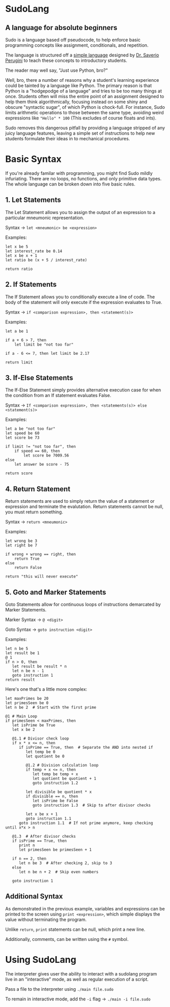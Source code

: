 # SudoLang
## A language for absolute beginners

Sudo is a language based off pseudocode, to help enforce basic programming concepts like assignment, conditionals, and repetition.

The language is structured off a [simple language](https://augustine.myusa.cloud/perugini/AveMaria/teaching/courses/csci151/LectureNotes/pseudocodeLanguage.html) designed by [Dr. Saverio Perugini](https://saverio.carrd.co/) to teach these concepts to introductory students.


The reader may well say, "Just use Python, bro?"

Well, bro, there a number of reasons why a student's learning experience could be tainted by a language like Python. The primary reason is that Python is a "hodgepodge of a language" and tries to be too many things at once. Students often will miss the entire point of an assignment designed to help them think algorithmically, focusing instead on some shiny and obscure "syntactic sugar", of which Python is chock-full. For instance, Sudo limits arithmetic operations to those between the same type, avoiding weird expressions like `"Hello" * 100` (This excludes of course floats and ints).

Sudo removes this dangerous pitfall by providing a language stripped of any juicy language features, leaving a simple set of instructions to help new students formulate their ideas in to mechanical procedures.

# Basic Syntax

If you're already familar with programming, you might find Sudo mildly infuriating. There are no loops, no functions, and only primitive data types. The whole language can be broken down into five basic rules.

## 1. Let Statements

The Let Statement allows you to assign the output of an expression to a particular mneumonic representation. 


Syntax -> `let <mneumonic> be <expression>`

Examples:

```
let x be 5
let interest_rate be 0.14
let x be x + 1
let ratio be (x + 5 / interest_rate)

return ratio
```

## 2. If Statements

The If Statement allows you to conditionally execute a line of code. The body of the statement will only execute if the expression evaluates to True.


Syntax -> `if <comparison expression>, then <statement(s)>`

Examples:

```
let a be 1

if a + 6 > 7, then
    let limit be "not too far"

if a - 6 <= 7, then let limit be 2.17

return limit
```

## 3. If-Else Statements

The If-Else Statement simply provides alternative execution case for when the condition from an If statement evaluates False. 


Syntax -> `If <comparison expression>, then <statements(s)> else <statement(s)>`

Examples:
```
let a be "not too far"
let speed be 60
let score be 73

if limit != "not too far", then
    if speed == 60, then
        let score be 7009.56
else
    let answer be score - 75

return score
```


## 4. Return Statement

Return statements are used to simply return the value of a statement or expression and terminate the evalutation. Return statements cannot be null, you must return something.


Syntax -> `return <mneumonic>`

Examples:
```
let wrong be 3
let right be 7

if wrong + wrong == right, then 
    return True
else
    return False

return "this will never execute"
```

## 5. Goto and Marker Statements

Goto Statements allow for continuous loops of instructions demarcated by Marker Statements.

Marker Syntax -> `@ <digit>`

Goto Syntax -> `goto instruction <digit>`

Examples:

```
let n be 5
let result be 1
@ 1
if n > 0, then
   let result be result * n
   let n be n - 1
   goto instruction 1
return result
```

Here's one that's a little more complex:
```
let maxPrimes be 20
let primesSeen be 0
let n be 2  # Start with the first prime

@1 # Main Loop
if primesSeen < maxPrimes, then
   let isPrime be True
   let x be 2
   
   @1.1 # Divisor check loop
   if x * x <= n, then
      if isPrime == True, then  # Separate the AND into nested if
         let temp be 0
         let quotient be 0
         
         @1.2 # Division calculation loop
         if temp + x <= n, then
            let temp be temp + x
            let quotient be quotient + 1
            goto instruction 1.2
         
         let divisible be quotient * x
         if divisible == n, then
            let isPrime be False
            goto instruction 1.3  # Skip to after divisor checks
         
         let x be x + 1
         goto instruction 1.1
      goto instruction 1.1  # If not prime anymore, keep checking until x*x > n
   
   @1.3  # After divisor checks
   if isPrime == True, then
      print n
      let primesSeen be primesSeen + 1
   
   if n == 2, then
      let n be 3  # After checking 2, skip to 3
   else
      let n be n + 2  # Skip even numbers
   
   goto instruction 1
```

## Additional Syntax

As demonstrated in the previous example, variables and expressions can be printed to the screen using 
`print <expression>`, which simple displays the value without terminating the program. 

Unlike `return`, `print` statements can be null, which print a new line.


Additionally, comments, can be written using the `#` symbol.

# Using SudoLang

The interpreter gives user the ability to interact with a sudolang program live in an "interactive" mode, as well as regular execution of a script. 

Pass a file to the interpreter using `./main file.sudo` 


To remain in interactive mode, add the `-i` flag -> `./main -i file.sudo`
